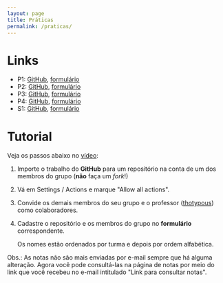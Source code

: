 ```yaml
---
layout: page
title: Práticas
permalink: /praticas/
---
```


# Links

* P1: [GitHub](https://github.com/thotypous/redes-p1), [formulário](https://forms.gle/JBFrKngjWuASgsCe7)
* P2: [GitHub](https://github.com/thotypous/redes-p2), [formulário](https://forms.gle/zrKkXco7b5r7PRZx6)
* P3: [GitHub](https://github.com/thotypous/redes-p3), [formulário](https://forms.gle/dnqdqH3oRbVsWUGv9)
* P4: [GitHub](https://github.com/thotypous/redes-p4), [formulário](https://forms.gle/njY1FUj6jZu89DLfA)
* S1: [GitHub](https://github.com/thotypous/redes-s1), [formulário](https://forms.gle/cCjLXz7etNqQrK2MA)

# Tutorial

Veja os passos abaixo no [vídeo](https://youtu.be/JtQzTGoF8jM):

1. Importe o trabalho do **GitHub** para um repositório na conta de um dos membros do grupo (**não** faça um *fork*!)

2. Vá em Settings / Actions e marque "Allow all actions".

3. Convide os demais membros do seu grupo e o professor ([thotypous](https://GitHub.com/thotypous)) como colaboradores.

4. Cadastre o repositório e os membros do grupo no **formulário** correspondente.

   Os nomes estão ordenados por turma e depois por ordem alfabética.

Obs.: As notas não são mais enviadas por e-mail sempre que há alguma alteração. Agora você pode consultá-las na página de notas por meio do link que você recebeu no e-mail intitulado "Link para consultar notas".
